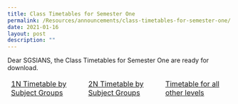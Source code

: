 ```yaml
---
title: Class Timetables for Semester One
permalink: /Resources/announcements/class-timetables-for-semester-one/
date: 2021-01-16
layout: post
description: ""
---
```

Dear SGSIANS, the Class Timetables for Semester One are ready for download.
[]()
<table>
<thead>
  <tr>
    <td><a href="/files/Announcement/Term1%202021/Updated-1N-Timetable-by-Subject-Groups-15-Jan-2021.pdf">1N Timetable by Subject Groups</a></td>
    <td><a href="/files/Announcement/Term1%202021/Updated-2N-Timetable-by-Subject-Groups-15-Jan-2021.pdf">2N Timetable by Subject Groups</a></td>
    <td><a href="/files/Announcement/Term1%202021/2021-Term-1-Class-Timetable-Start-Week-4.pdf">Timetable for all other levels</a></td>
  </tr>
</thead>
</table>